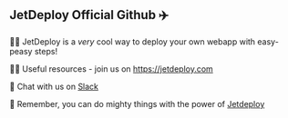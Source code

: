 ## JetDeploy Official Github ✈️

🙋‍♀️ JetDeploy is a *very* cool way to deploy your own webapp with easy-peasy steps!

👩‍💻 Useful resources - join us on https://jetdeploy.com

🌈 Chat with us on [Slack](https://jetdeploy.com/support/chat)

🧙 Remember, you can do mighty things with the power of [Jetdeploy](https://jetdeploy.com)
